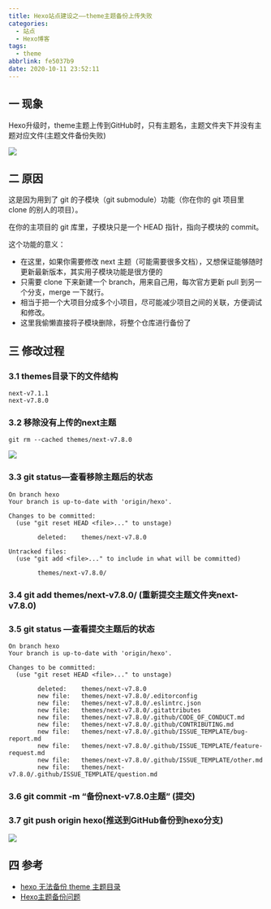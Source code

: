 ```yaml
---
title: Hexo站点建设之——theme主题备份上传失败
categories:
  - 站点
  - Hexo博客
tags:
  - theme
abbrlink: fe5037b9
date: 2020-10-11 23:52:11
---
```

## 一 现象

Hexo升级时，theme主题上传到GitHub时，只有主题名，主题文件夹下并没有主题对应文件(主题文件备份失败)

![][1]
<!--more-->

## 二 原因

这是因为用到了 git 的子模块（git submodule）功能（你在你的 git 项目里 clone 的别人的项目）。

在你的主项目的 git 库里，子模块只是一个 HEAD 指针，指向子模块的 commit。

这个功能的意义： 

*  在这里，如果你需要修改 next 主题（可能需要很多文档），又想保证能够随时更新最新版本，其实用子模块功能是很方便的 
*  只需要 clone 下来新建一个 branch，用来自己用，每次官方更新 pull 到另一个分支，merge 一下就行。 
*  相当于把一个大项目分成多个小项目，尽可能减少项目之间的关联，方便调试和修改。 
*  这里我偷懒直接将子模块删除，将整个仓库进行备份了 

## 三 修改过程

### 3.1 themes目录下的文件结构

```
next-v7.1.1
next-v7.8.0
```

### 3.2 移除没有上传的next主题

```
git rm --cached themes/next-v7.8.0
```
![][2]

### 3.3  git status—查看移除主题后的状态

```
On branch hexo
Your branch is up-to-date with 'origin/hexo'.

Changes to be committed:
  (use "git reset HEAD <file>..." to unstage)

        deleted:    themes/next-v7.8.0

Untracked files:
  (use "git add <file>..." to include in what will be committed)

        themes/next-v7.8.0/
```

###    3.4 git add themes/next-v7.8.0/ (重新提交主题文件夹next-v7.8.0)

### 3.5  git status —查看提交主题后的状态

```
On branch hexo
Your branch is up-to-date with 'origin/hexo'.

Changes to be committed:
  (use "git reset HEAD <file>..." to unstage)

        deleted:    themes/next-v7.8.0
        new file:   themes/next-v7.8.0/.editorconfig
        new file:   themes/next-v7.8.0/.eslintrc.json
        new file:   themes/next-v7.8.0/.gitattributes
        new file:   themes/next-v7.8.0/.github/CODE_OF_CONDUCT.md
        new file:   themes/next-v7.8.0/.github/CONTRIBUTING.md
        new file:   themes/next-v7.8.0/.github/ISSUE_TEMPLATE/bug-report.md
        new file:   themes/next-v7.8.0/.github/ISSUE_TEMPLATE/feature-request.md
        new file:   themes/next-v7.8.0/.github/ISSUE_TEMPLATE/other.md
        new file:   themes/next-v7.8.0/.github/ISSUE_TEMPLATE/question.md
```

### 3.6  git commit -m “备份next-v7.8.0主题” (提交)

### 3.7  git push origin hexo(推送到GitHub备份到hexo分支)
![][3]

## 四 参考

* [hexo 无法备份 theme 主题目录][11]
* [Hexo主题备份问题][12]



[1]:https://fastly.jsdelivr.net/gh/PGzxc/CDN@master/blog-image/hexo-github-theme-next-backup-error.png
[2]:https://fastly.jsdelivr.net/gh/PGzxc/CDN@master/blog-image/hexo-cached-themes-remove.png
[3]:https://fastly.jsdelivr.net/gh/PGzxc/CDN@master/blog-image/hexo-next-branch-backup-success.png



[11]:https://www.dazhuanlan.com/2019/08/18/5d58496a9da79/?__cf_chl_jschl_tk__=372bb05bb8e50001d1662fa2a190cd8dbc163678-1602429794-0-AcNTEfQQqJNwucpWTiskea87Bvhgc6IwD1AjQgH0-fFFV8YDaW4Vpux2DvJ357Sr0OQP-TavxXJaeCsVtvf-GqAI46N-mAyru4-3ua3dfgNH27IwlSSpYnz8AfVR9vyQUnnl33l-O5HIH-h7ykItGrYlfUppPqz08acJIlgPZqD4_4ZqVA5kFu8AXUVCIq_kEbjMyojsQNTGqtw5gSunUhAFUFHxsG1fX3BA1N5qQ_jzb8gt2IlnBqAyG13NsgA6uUHz-gqLfiHpFt2glTJ_v7ZQky96kE--unyCwznJn3Nb71KFL1B4IRP7pJuAaPuvrw
[12]:https://blog.csdn.net/weixin_40375601/article/details/99439860